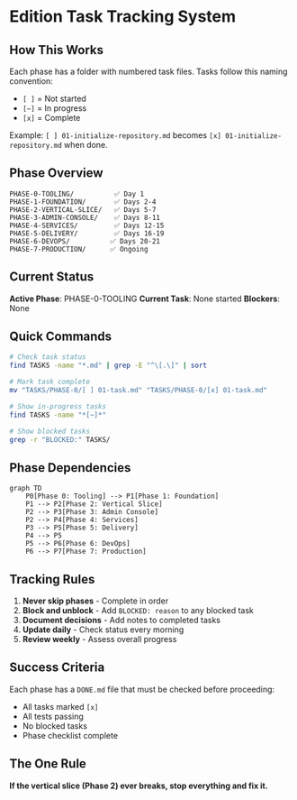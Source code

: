 # Edition Task Tracking System

## How This Works

Each phase has a folder with numbered task files. Tasks follow this naming convention:

- `[ ]` = Not started
- `[~]` = In progress
- `[x]` = Complete

Example: `[ ] 01-initialize-repository.md` becomes `[x] 01-initialize-repository.md` when done.

## Phase Overview

```
PHASE-0-TOOLING/          ✅ Day 1
PHASE-1-FOUNDATION/       ✅ Days 2-4
PHASE-2-VERTICAL-SLICE/   ✅ Days 5-7
PHASE-3-ADMIN-CONSOLE/    ✅ Days 8-11
PHASE-4-SERVICES/         ✅ Days 12-15
PHASE-5-DELIVERY/         ✅ Days 16-19
PHASE-6-DEVOPS/          ✅ Days 20-21
PHASE-7-PRODUCTION/      ✅ Ongoing
```

## Current Status

**Active Phase**: PHASE-0-TOOLING
**Current Task**: None started
**Blockers**: None

## Quick Commands

```bash
# Check task status
find TASKS -name "*.md" | grep -E "^\[.\]" | sort

# Mark task complete
mv "TASKS/PHASE-0/[ ] 01-task.md" "TASKS/PHASE-0/[x] 01-task.md"

# Show in-progress tasks
find TASKS -name "*[~]*"

# Show blocked tasks
grep -r "BLOCKED:" TASKS/
```

## Phase Dependencies

```mermaid
graph TD
    P0[Phase 0: Tooling] --> P1[Phase 1: Foundation]
    P1 --> P2[Phase 2: Vertical Slice]
    P2 --> P3[Phase 3: Admin Console]
    P2 --> P4[Phase 4: Services]
    P3 --> P5[Phase 5: Delivery]
    P4 --> P5
    P5 --> P6[Phase 6: DevOps]
    P6 --> P7[Phase 7: Production]
```

## Tracking Rules

1. **Never skip phases** - Complete in order
2. **Block and unblock** - Add `BLOCKED: reason` to any blocked task
3. **Document decisions** - Add notes to completed tasks
4. **Update daily** - Check status every morning
5. **Review weekly** - Assess overall progress

## Success Criteria

Each phase has a `DONE.md` file that must be checked before proceeding:

- All tasks marked `[x]`
- All tests passing
- No blocked tasks
- Phase checklist complete

## The One Rule

**If the vertical slice (Phase 2) ever breaks, stop everything and fix it.**
